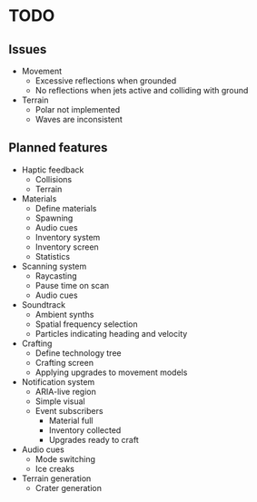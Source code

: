 # TODO
## Issues
- Movement
  - Excessive reflections when grounded
  - No reflections when jets active and colliding with ground
- Terrain
  - Polar not implemented
  - Waves are inconsistent

## Planned features
- Haptic feedback
  - Collisions
  - Terrain
- Materials
  - Define materials
  - Spawning
  - Audio cues
  - Inventory system
  - Inventory screen
  - Statistics
- Scanning system
  - Raycasting
  - Pause time on scan
  - Audio cues
- Soundtrack
  - Ambient synths
  - Spatial frequency selection
  - Particles indicating heading and velocity
- Crafting
  - Define technology tree
  - Crafting screen
  - Applying upgrades to movement models
- Notification system
  - ARIA-live region
  - Simple visual
  - Event subscribers
    - Material full
    - Inventory collected
    - Upgrades ready to craft
- Audio cues
  - Mode switching
  - Ice creaks
- Terrain generation
  - Crater generation

